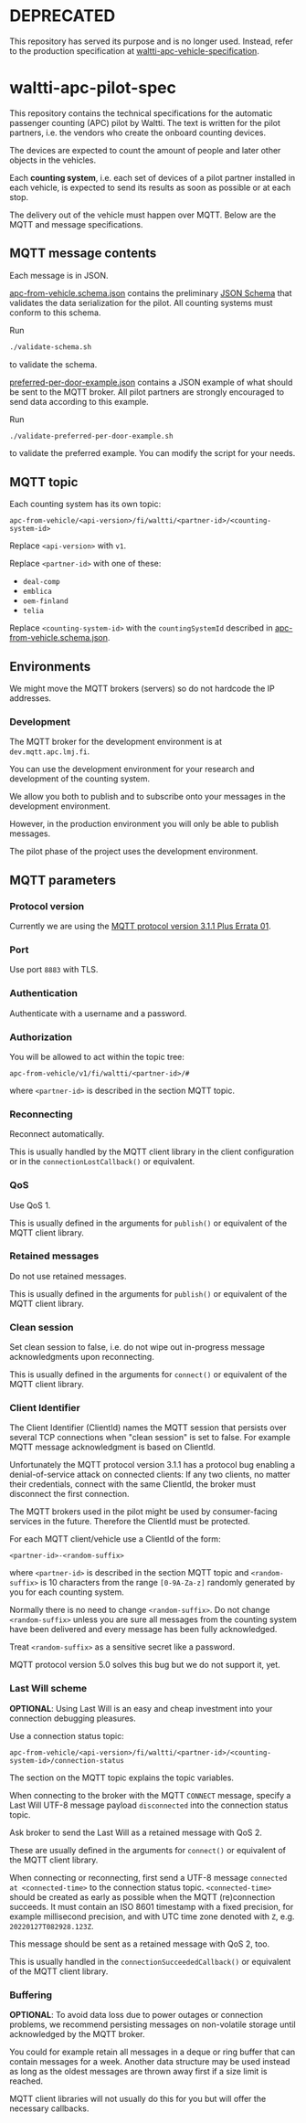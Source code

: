 # DEPRECATED

This repository has served its purpose and is no longer used.
Instead, refer to the production specification at [waltti-apc-vehicle-specification](https://github.com/tvv-lippu-ja-maksujarjestelma-oy/waltti-apc-vehicle-specification).

# waltti-apc-pilot-spec

This repository contains the technical specifications for the automatic passenger counting (APC) pilot by Waltti.
The text is written for the pilot partners, i.e. the vendors who create the onboard counting devices.

The devices are expected to count the amount of people and later other objects in the vehicles.

Each **counting system**, i.e. each set of devices of a pilot partner installed in each vehicle, is expected to send its results as soon as possible or at each stop.

The delivery out of the vehicle must happen over MQTT.
Below are the MQTT and message specifications.

## MQTT message contents

Each message is in JSON.

[apc-from-vehicle.schema.json](./apc-from-vehicle.schema.json) contains the preliminary [JSON Schema](https://json-schema.org/) that validates the data serialization for the pilot.
All counting systems must conform to this schema.

Run

```sh
./validate-schema.sh
```

to validate the schema.

[preferred-per-door-example.json](./preferred-per-door-example.json) contains a JSON example of what should be sent to the MQTT broker.
All pilot partners are strongly encouraged to send data according to this example.

Run

```sh
./validate-preferred-per-door-example.sh
```

to validate the preferred example.
You can modify the script for your needs.

## MQTT topic

Each counting system has its own topic:

```
apc-from-vehicle/<api-version>/fi/waltti/<partner-id>/<counting-system-id>
```

Replace `<api-version>` with `v1`.

Replace `<partner-id>` with one of these:

- `deal-comp`
- `emblica`
- `oem-finland`
- `telia`

Replace `<counting-system-id>` with the `countingSystemId` described in [apc-from-vehicle.schema.json](./apc-from-vehicle.schema.json).

## Environments

We might move the MQTT brokers (servers) so do not hardcode the IP addresses.

### Development

The MQTT broker for the development environment is at `dev.mqtt.apc.lmj.fi`.

You can use the development environment for your research and development of the counting system.

We allow you both to publish and to subscribe onto your messages in the development environment.

However, in the production environment you will only be able to publish messages.

The pilot phase of the project uses the development environment.

## MQTT parameters

### Protocol version

Currently we are using the [MQTT protocol version 3.1.1 Plus Errata 01](https://docs.oasis-open.org/mqtt/mqtt/v3.1.1/errata01/os/mqtt-v3.1.1-errata01-os-complete.html).

### Port

Use port `8883` with TLS.

### Authentication

Authenticate with a username and a password.

### Authorization

You will be allowed to act within the topic tree:

```
apc-from-vehicle/v1/fi/waltti/<partner-id>/#
```

where `<partner-id>` is described in the section MQTT topic.

### Reconnecting

Reconnect automatically.

This is usually handled by the MQTT client library in the client configuration or in the `connectionLostCallback()` or equivalent.

### QoS

Use QoS 1.

This is usually defined in the arguments for `publish()` or equivalent of the MQTT client library.

### Retained messages

Do not use retained messages.

This is usually defined in the arguments for `publish()` or equivalent of the MQTT client library.

### Clean session

Set clean session to false, i.e. do not wipe out in-progress message acknowledgments upon reconnecting.

This is usually defined in the arguments for `connect()` or equivalent of the MQTT client library.

### Client Identifier

The Client Identifier (ClientId) names the MQTT session that persists over several TCP connections when "clean session" is set to false.
For example MQTT message acknowledgment is based on ClientId.

Unfortunately the MQTT protocol version 3.1.1 has a protocol bug enabling a denial-of-service attack on connected clients:
If any two clients, no matter their credentials, connect with the same ClientId, the broker must disconnect the first connection.

The MQTT brokers used in the pilot might be used by consumer-facing services in the future.
Therefore the ClientId must be protected.

For each MQTT client/vehicle use a ClientId of the form:

```
<partner-id>-<random-suffix>
```

where `<partner-id>` is described in the section MQTT topic and `<random-suffix>` is 10 characters from the range `[0-9A-Za-z]` randomly generated by you for each counting system.

Normally there is no need to change `<random-suffix>`.
Do not change `<random-suffix>` unless you are sure all messages from the counting system have been delivered and every message has been fully acknowledged.

Treat `<random-suffix>` as a sensitive secret like a password.

MQTT protocol version 5.0 solves this bug but we do not support it, yet.

### Last Will scheme

**OPTIONAL**: Using Last Will is an easy and cheap investment into your connection debugging pleasures.

Use a connection status topic:

```
apc-from-vehicle/<api-version>/fi/waltti/<partner-id>/<counting-system-id>/connection-status
```

The section on the MQTT topic explains the topic variables.

When connecting to the broker with the MQTT `CONNECT` message, specify a Last Will UTF-8 message payload `disconnected` into the connection status topic.

Ask broker to send the Last Will as a retained message with QoS 2.

These are usually defined in the arguments for `connect()` or equivalent of the MQTT client library.

When connecting or reconnecting, first send a UTF-8 message `connected at <connected-time>` to the connection status topic.
`<connected-time>` should be created as early as possible when the MQTT (re)connection succeeds.
It must contain an ISO 8601 timestamp with a fixed precision, for example millisecond precision, and with UTC time zone denoted with `Z`, e.g. `20220127T082928.123Z`.

This message should be sent as a retained message with QoS 2, too.

This is usually handled in the `connectionSucceededCallback()` or equivalent of the MQTT client library.

### Buffering

**OPTIONAL**: To avoid data loss due to power outages or connection problems, we recommend persisting messages on non-volatile storage until acknowledged by the MQTT broker.

You could for example retain all messages in a deque or ring buffer that can contain messages for a week.
Another data structure may be used instead as long as the oldest messages are thrown away first if a size limit is reached.

MQTT client libraries will not usually do this for you but will offer the necessary callbacks.
